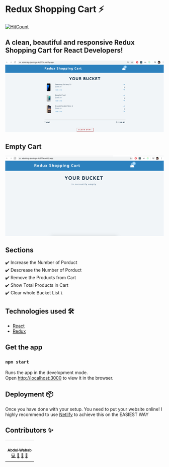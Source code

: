 # Redux Shopping Cart ⚡️  

[![HitCount](http://hits.dwyl.com/Abdulwahab0/https://githubcom/AbdulWahab0/Redux-Shopping-Cart.svg)](http://hits.dwyl.com/Abdulwahab0/https://githubcom/AbdulWahab0/Redux-Shopping-Cart)


## A clean, beautiful and responsive Redux Shopping Cart for React Developers!

<p align="center"> 
  <kbd>
  	<a href="https://admiring-jennings-4c377a.netlify.app/" target="_blank">
		<img src="fullCart.png"></img>
	</a>
  </kbd>
</p>

## Empty Cart 
<p align="center"> 
  <kbd>
  	<a href="https://admiring-jennings-4c377a.netlify.app/" target="_blank">
		<img src="emptyCart.png"></img>
	</a>
  </kbd>
</p>

## Sections 
✔️ Increase the Number of Porduct\
✔️ Descrease the Number of Porduct \
✔️ Remove the Products from Cart\
✔️ Show Total Products in Cart\
✔️ Clear whole Bucket List \

## Technologies used 🛠️

- [React](https://reactjs.org/)
- [Redux](https://redux.js.org/) 

## Get the app
### `npm start`

Runs the app in the development mode.<br />
Open [http://localhost:3000](http://localhost:3000) to view it in the browser.

## Deployment 📦 
Once you have done with your setup. You need to put your website online!
I highly recommend to use [Netlify](https://www.netlify.com/) to achieve this on the EASIEST WAY

## Contributors ✨
<table>
  <tr>
    <td align="center"><a href="https://github.com/AbdulWahab0"><br /><sub><b>Abdul Wahab</b></sub></a><br /><a href="https://github.com/AbdulWahab0" title="Code">💻</a> <a href="https://github.com/AbdulWahab0" title="Documentation">📖</a> <a href="https://github.com/AbdulWahab0" title="Design">🎨</a> <a href="https://github.com/AbdulWahab0" title="Maintenance">🚧</a></td>
  </tr>
</table>
 

